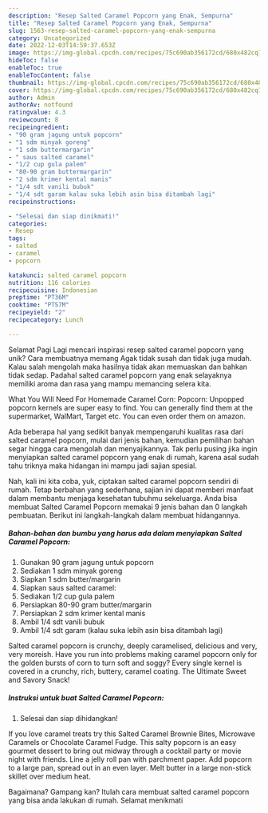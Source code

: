 ```yaml
---
description: "Resep Salted Caramel Popcorn yang Enak, Sempurna"
title: "Resep Salted Caramel Popcorn yang Enak, Sempurna"
slug: 1563-resep-salted-caramel-popcorn-yang-enak-sempurna
category: Uncategorized
date: 2022-12-03T14:59:37.653Z
image: https://img-global.cpcdn.com/recipes/75c690ab356172cd/680x482cq70/salted-caramel-popcorn-foto-resep-utama.jpg
hideToc: false
enableToc: true
enableTocContent: false
thumbnail: https://img-global.cpcdn.com/recipes/75c690ab356172cd/680x482cq70/salted-caramel-popcorn-foto-resep-utama.jpg
cover: https://img-global.cpcdn.com/recipes/75c690ab356172cd/680x482cq70/salted-caramel-popcorn-foto-resep-utama.jpg
author: Admin
authorAv: notfound
ratingvalue: 4.3
reviewcount: 8
recipeingredient:
- "90 gram jagung untuk popcorn"
- "1 sdm minyak goreng"
- "1 sdm buttermargarin"
- " saus salted caramel"
- "1/2 cup gula palem"
- "80-90 gram buttermargarin"
- "2 sdm krimer kental manis"
- "1/4 sdt vanili bubuk"
- "1/4 sdt garam kalau suka lebih asin bisa ditambah lagi"
recipeinstructions:

- "Selesai dan siap dinikmati!"
categories:
- Resep
tags:
- salted
- caramel
- popcorn

katakunci: salted caramel popcorn 
nutrition: 116 calories
recipecuisine: Indonesian
preptime: "PT36M"
cooktime: "PT57M"
recipeyield: "2"
recipecategory: Lunch

---
```



Selamat Pagi Lagi mencari inspirasi resep salted caramel popcorn yang unik? Cara membuatnya memang Agak tidak susah dan tidak juga mudah. Kalau salah mengolah maka hasilnya tidak akan memuaskan dan bahkan tidak sedap. Padahal salted caramel popcorn yang enak selayaknya memiliki aroma dan rasa yang mampu memancing selera kita.


What You Will Need For Homemade Caramel Corn: Popcorn: Unpopped popcorn kernels are super easy to find. You can generally find them at the supermarket, WalMart, Target etc. You can even order them on amazon.

Ada beberapa hal yang sedikit banyak mempengaruhi kualitas rasa dari salted caramel popcorn, mulai dari jenis bahan, kemudian pemilihan bahan segar hingga cara mengolah dan menyajikannya. Tak perlu pusing jika ingin menyiapkan salted caramel popcorn yang enak di rumah, karena asal sudah tahu triknya maka hidangan ini mampu jadi sajian spesial.


Nah, kali ini kita coba, yuk, ciptakan salted caramel popcorn sendiri di rumah. Tetap berbahan yang sederhana, sajian ini dapat memberi manfaat dalam membantu menjaga kesehatan tubuhmu sekeluarga. Anda bisa membuat Salted Caramel Popcorn memakai 9 jenis bahan dan 0 langkah pembuatan. Berikut ini langkah-langkah dalam membuat hidangannya.

<!--inarticleads1-->

##### Bahan-bahan dan bumbu yang harus ada dalam menyiapkan Salted Caramel Popcorn:

1. Gunakan 90 gram jagung untuk popcorn
1. Sediakan 1 sdm minyak goreng
1. Siapkan 1 sdm butter/margarin
1. Siapkan  saus salted caramel:
1. Sediakan 1/2 cup gula palem
1. Persiapkan 80-90 gram butter/margarin
1. Persiapkan 2 sdm krimer kental manis
1. Ambil 1/4 sdt vanili bubuk
1. Ambil 1/4 sdt garam (kalau suka lebih asin bisa ditambah lagi)


Salted caramel popcorn is crunchy, deeply caramelised, delicious and very, very moreish. Have you run into problems making caramel popcorn only for the golden bursts of corn to turn soft and soggy? Every single kernel is covered in a crunchy, rich, buttery, caramel coating. The Ultimate Sweet and Savory Snack! 

<!--inarticleads2-->

##### Instruksi untuk buat Salted Caramel Popcorn:


1. Selesai dan siap dihidangkan!

If you love caramel treats try this Salted Caramel Brownie Bites, Microwave Caramels or Chocolate Caramel Fudge. This salty popcorn is an easy gourmet dessert to bring out midway through a cocktail party or movie night with friends. Line a jelly roll pan with parchment paper. Add popcorn to a large pan, spread out in an even layer. Melt butter in a large non-stick skillet over medium heat. 

Bagaimana? Gampang kan? Itulah cara membuat salted caramel popcorn yang bisa anda lakukan di rumah. Selamat menikmati

